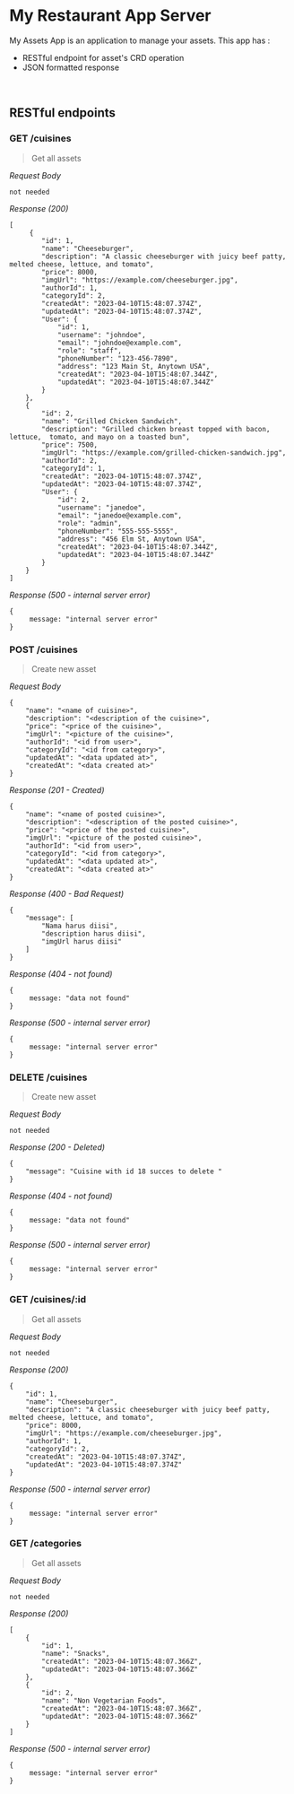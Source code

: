 # My Restaurant App Server

My Assets App is an application to manage your assets. This app has :

- RESTful endpoint for asset's CRD operation
- JSON formatted response

&nbsp;

## RESTful endpoints

### GET /cuisines

> Get all assets

_Request Body_

```
not needed
```

_Response (200)_

```
[
     {
        "id": 1,
        "name": "Cheeseburger",
        "description": "A classic cheeseburger with juicy beef patty, melted cheese, lettuce, and tomato",
        "price": 8000,
        "imgUrl": "https://example.com/cheeseburger.jpg",
        "authorId": 1,
        "categoryId": 2,
        "createdAt": "2023-04-10T15:48:07.374Z",
        "updatedAt": "2023-04-10T15:48:07.374Z",
        "User": {
            "id": 1,
            "username": "johndoe",
            "email": "johndoe@example.com",
            "role": "staff",
            "phoneNumber": "123-456-7890",
            "address": "123 Main St, Anytown USA",
            "createdAt": "2023-04-10T15:48:07.344Z",
            "updatedAt": "2023-04-10T15:48:07.344Z"
        }
    },
    {
        "id": 2,
        "name": "Grilled Chicken Sandwich",
        "description": "Grilled chicken breast topped with bacon, lettuce,  tomato, and mayo on a toasted bun",
        "price": 7500,
        "imgUrl": "https://example.com/grilled-chicken-sandwich.jpg",
        "authorId": 2,
        "categoryId": 1,
        "createdAt": "2023-04-10T15:48:07.374Z",
        "updatedAt": "2023-04-10T15:48:07.374Z",
        "User": {
            "id": 2,
            "username": "janedoe",
            "email": "janedoe@example.com",
            "role": "admin",
            "phoneNumber": "555-555-5555",
            "address": "456 Elm St, Anytown USA",
            "createdAt": "2023-04-10T15:48:07.344Z",
            "updatedAt": "2023-04-10T15:48:07.344Z"
        }
    }
]
```

_Response (500 - internal server error)_

```
{
     message: "internal server error"
}

```

### POST /cuisines

> Create new asset

_Request Body_

```
{
    "name": "<name of cuisine>",
    "description": "<description of the cuisine>",
    "price": "<price of the cuisine>",
    "imgUrl": "<picture of the cuisine>",
    "authorId": "<id from user>",
    "categoryId": "<id from category>",
    "updatedAt": "<data updated at>",
    "createdAt": "<data created at>"
}
```

_Response (201 - Created)_

```
{
    "name": "<name of posted cuisine>",
    "description": "<description of the posted cuisine>",
    "price": "<price of the posted cuisine>",
    "imgUrl": "<picture of the posted cuisine>",
    "authorId": "<id from user>",
    "categoryId": "<id from category>",
    "updatedAt": "<data updated at>",
    "createdAt": "<data created at>"
}
```

_Response (400 - Bad Request)_

```
{
    "message": [
        "Nama harus diisi",
        "description harus diisi",
        "imgUrl harus diisi"
    ]
}
```

_Response (404 - not found)_

```
{
     message: "data not found"
}

```

_Response (500 - internal server error)_

```
{
     message: "internal server error"
}

```

### DELETE /cuisines

> Create new asset

_Request Body_

```
not needed
```

_Response (200 - Deleted)_

```
{
    "message": "Cuisine with id 18 succes to delete "
}
```

_Response (404 - not found)_

```
{
     message: "data not found"
}

```

_Response (500 - internal server error)_

```
{
     message: "internal server error"
}

```

### GET /cuisines/:id

> Get all assets

_Request Body_

```
not needed
```

_Response (200)_

```
{
    "id": 1,
    "name": "Cheeseburger",
    "description": "A classic cheeseburger with juicy beef patty, melted cheese, lettuce, and tomato",
    "price": 8000,
    "imgUrl": "https://example.com/cheeseburger.jpg",
    "authorId": 1,
    "categoryId": 2,
    "createdAt": "2023-04-10T15:48:07.374Z",
    "updatedAt": "2023-04-10T15:48:07.374Z"
}

```

_Response (500 - internal server error)_

```
{
     message: "internal server error"
}

```

### GET /categories

> Get all assets

_Request Body_

```
not needed
```

_Response (200)_

```
[
    {
        "id": 1,
        "name": "Snacks",
        "createdAt": "2023-04-10T15:48:07.366Z",
        "updatedAt": "2023-04-10T15:48:07.366Z"
    },
    {
        "id": 2,
        "name": "Non Vegetarian Foods",
        "createdAt": "2023-04-10T15:48:07.366Z",
        "updatedAt": "2023-04-10T15:48:07.366Z"
    }
]
```

_Response (500 - internal server error)_

```
{
     message: "internal server error"
}
```
